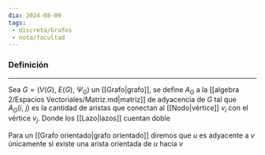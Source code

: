 ```yaml
---
dia: 2024-08-09
tags: 
 - discreta/Grafos
 - nota/facultad
---
```

### Definición
---
Sea $G = \big( V(G),~E(G),~\Psi_G \big)$  un [[Grafo|grafo]], se define $A_G$ a la [[algebra 2/Espacios Vectoriales/Matriz.md|matriz]] de adyacencia de $G$ tal que $A_G(i,~ j)$ es la cantidad de aristas que conectan al [[Nodo|vértice]] $v_i$ con el vértice $v_j$. Donde los [[Lazo|lazos]] cuentan doble

Para un [[Grafo orientado|grafo orientado]] diremos que $u$ es adyacente a $v$ únicamente si existe una arista orientada de $u$ hacia $v$
